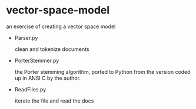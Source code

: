 # vector-space-model
an exercise of creating a vector space model
* Parser.py

  clean and tokenize documents

* PorterStemmer.py

  the Porter stemming algorithm, ported to Python from the version coded up in ANSI C by the author.

* ReadFiles.py

  iterate the file and read the docs
